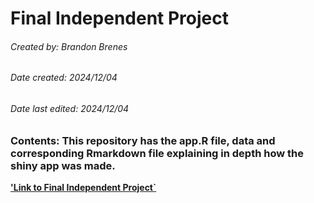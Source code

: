 # Final Independent Project
###### Created by: Brandon Brenes  
###### Date created: 2024/12/04  
###### Date last edited: 2024/12/04

### Contents: This repository has the app.R file, data and corresponding Rmarkdown file explaining in depth how the shiny app was made. 

**['Link to Final Independent Project`](https://brenesb.shinyapps.io/cnp_aloha_app/)**


